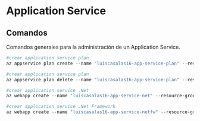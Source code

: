 # Application Service

## Comandos

Comandos generales para la administración de un Application Service.

```powershell
#crear application service plan
az appservice plan create --name "luiscasalas16-app-service-plan" --resource-group "luiscasalas16-resource-group" --location "eastus2" --sku "F1"
```

```powershell
#crear application service plan
az appservice plan delete --name "luiscasalas16-app-service-plan" --resource-group "luiscasalas16-resource-group"
```

```powershell
#crear application service .Net
az webapp create --name "luiscasalas16-app-service-net" --resource-group "luiscasalas16-resource-group" --plan "luiscasalas16-app-service-plan" --runtime "dotnet:7"
```

```powershell
#crear application service .Net Framework
az webapp create --name "luiscasalas16-app-service-netfw" --resource-group "luiscasalas16-resource-group" --plan "luiscasalas16-app-service-plan" --runtime "ASPNET:V4.8"
```

